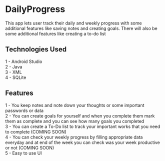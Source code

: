 # DailyProgress
This app lets user track their daily and weekly progress with some additional features like saving notes and creating goals. There will also be some additional features like creating a to-do list 

## Technologies Used
1 - Android Studio  
2 - Java  
3 - XML  
4 - SQLite  

## Features
1 - You keep notes and note down your thoughts or some important passwords or data   
2 - You can create goals for yourself and when you complete them mark them as complete and you can see how many goals you completed  
3 - You can create a To-Do list to track your important works that you need to complete (COMING SOON)  
4 - You can check your weekly progress by filling appropriate data everyday and at end of the week you can check was your week productive or not (COMING SOON)    
5 - Easy to use UI 
